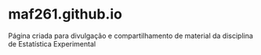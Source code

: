 # maf261.github.io
Página criada para divulgação e compartilhamento de material da disciplina de Estatística Experimental
